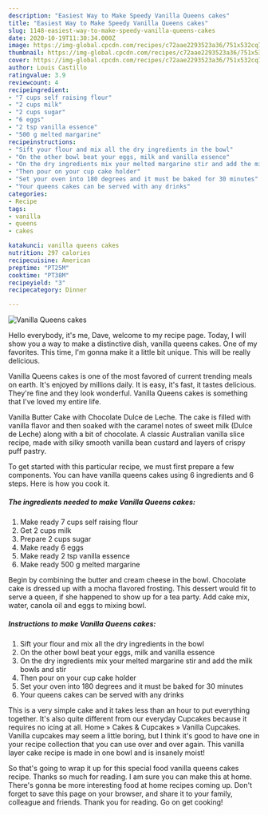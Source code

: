 ```yaml
---
description: "Easiest Way to Make Speedy Vanilla Queens cakes"
title: "Easiest Way to Make Speedy Vanilla Queens cakes"
slug: 1148-easiest-way-to-make-speedy-vanilla-queens-cakes
date: 2020-10-19T11:30:34.000Z
image: https://img-global.cpcdn.com/recipes/c72aae2293523a36/751x532cq70/vanilla-queens-cakes-recipe-main-photo.jpg
thumbnail: https://img-global.cpcdn.com/recipes/c72aae2293523a36/751x532cq70/vanilla-queens-cakes-recipe-main-photo.jpg
cover: https://img-global.cpcdn.com/recipes/c72aae2293523a36/751x532cq70/vanilla-queens-cakes-recipe-main-photo.jpg
author: Louis Castillo
ratingvalue: 3.9
reviewcount: 4
recipeingredient:
- "7 cups self raising flour"
- "2 cups milk"
- "2 cups sugar"
- "6 eggs"
- "2 tsp vanilla essence"
- "500 g melted margarine"
recipeinstructions:
- "Sift your flour and mix all the dry ingredients in the bowl"
- "On the other bowl beat your eggs, milk and vanilla essence"
- "On the dry ingredients mix your melted margarine stir and add the milk bowls and stir"
- "Then pour on your cup cake holder"
- "Set your oven into 180 degrees and it must be baked for 30 minutes"
- "Your queens cakes can be served with any drinks"
categories:
- Recipe
tags:
- vanilla
- queens
- cakes

katakunci: vanilla queens cakes 
nutrition: 297 calories
recipecuisine: American
preptime: "PT25M"
cooktime: "PT38M"
recipeyield: "3"
recipecategory: Dinner

---
```



![Vanilla Queens cakes](https://img-global.cpcdn.com/recipes/c72aae2293523a36/751x532cq70/vanilla-queens-cakes-recipe-main-photo.jpg)

Hello everybody, it's me, Dave, welcome to my recipe page. Today, I will show you a way to make a distinctive dish, vanilla queens cakes. One of my favorites. This time, I'm gonna make it a little bit unique. This will be really delicious.

Vanilla Queens cakes is one of the most favored of current trending meals on earth. It's enjoyed by millions daily. It is easy, it's fast, it tastes delicious. They're fine and they look wonderful. Vanilla Queens cakes is something that I've loved my entire life.

Vanilla Butter Cake with Chocolate Dulce de Leche. The cake is filled with vanilla flavor and then soaked with the caramel notes of sweet milk (Dulce de Leche) along with a bit of chocolate. A classic Australian vanilla slice recipe, made with silky smooth vanilla bean custard and layers of crispy puff pastry.


To get started with this particular recipe, we must first prepare a few components. You can have vanilla queens cakes using 6 ingredients and 6 steps. Here is how you cook it.

<!--inarticleads1-->

##### The ingredients needed to make Vanilla Queens cakes:

1. Make ready 7 cups self raising flour
1. Get 2 cups milk
1. Prepare 2 cups sugar
1. Make ready 6 eggs
1. Make ready 2 tsp vanilla essence
1. Make ready 500 g melted margarine


Begin by combining the butter and cream cheese in the bowl. Chocolate cake is dressed up with a mocha flavored frosting. This dessert would fit to serve a queen, if she happened to show up for a tea party. Add cake mix, water, canola oil and eggs to mixing bowl. 

<!--inarticleads2-->

##### Instructions to make Vanilla Queens cakes:

1. Sift your flour and mix all the dry ingredients in the bowl
1. On the other bowl beat your eggs, milk and vanilla essence
1. On the dry ingredients mix your melted margarine stir and add the milk bowls and stir
1. Then pour on your cup cake holder
1. Set your oven into 180 degrees and it must be baked for 30 minutes
1. Your queens cakes can be served with any drinks


This is a very simple cake and it takes less than an hour to put everything together. It&#39;s also quite different from our everyday Cupcakes because it requires no icing at all. Home » Cakes &amp; Cupcakes » Vanilla Cupcakes. Vanilla cupcakes may seem a little boring, but I think it&#39;s good to have one in your recipe collection that you can use over and over again. This vanilla layer cake recipe is made in one bowl and is insanely moist! 

So that's going to wrap it up for this special food vanilla queens cakes recipe. Thanks so much for reading. I am sure you can make this at home. There's gonna be more interesting food at home recipes coming up. Don't forget to save this page on your browser, and share it to your family, colleague and friends. Thank you for reading. Go on get cooking!
